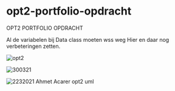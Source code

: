 # opt2-portfolio-opdracht
OPT2 PORTFOLIO OPDRACHT

Al de variabelen bij Data class moeten wss weg
Hier en daar nog verbeteringen zetten.

![opt2](https://user-images.githubusercontent.com/73262708/113068998-b700dc00-91bf-11eb-8c2c-c5b91472b6e9.png)


![300321](https://user-images.githubusercontent.com/73262708/112908838-91f16800-90f0-11eb-93e3-50363fa46e1b.png)


![2232021 Ahmet Acarer opt2 uml](https://user-images.githubusercontent.com/73262708/111925877-d22a6800-8aaa-11eb-8740-f04d1a89f422.png)

